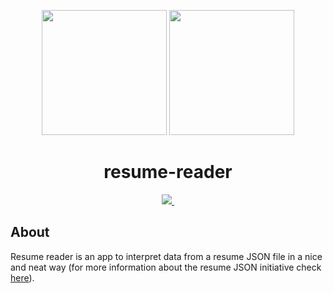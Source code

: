 <p align="center">
  <img height=200 width=200 src="https://user-images.githubusercontent.com/2339108/158376309-3e677aef-108c-43ca-b1b0-ed1465e1b6ff.png#gh-dark-mode-only" />
  <img height=200 width=200 src="https://user-images.githubusercontent.com/2339108/158376214-8b842f9c-b27b-40ca-bfb8-f5832c5088b1.png#gh-light-mode-only" />
</p>
 <h1 align="center">resume-reader</h1>


<p align="center">
   <a aria-label="Maintainability" href="https://codeclimate.com/github/benefiction/resume-reader/maintainability">
    <img src="https://api.codeclimate.com/v1/badges/478d92c69e9eb91d545e/maintainability">
  </a>
  <a aria-label="Test Coverage" href="https://codeclimate.com/github/benefiction/resume-reader/test_coverage">
    <img alt="" src="https://api.codeclimate.com/v1/badges/478d92c69e9eb91d545e/test_coverage">
  </a>
  
</p> 

## About
Resume reader is an app to interpret data from a resume JSON file in a nice and neat way (for more information about the resume JSON initiative check [here](https://jsonresume.org/)).

